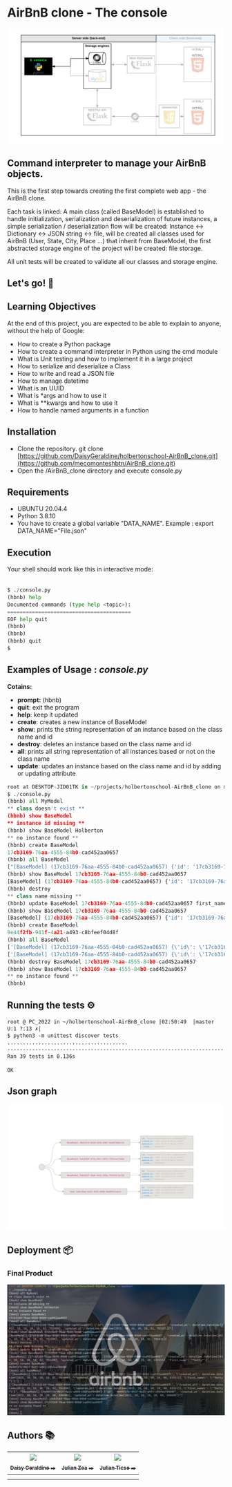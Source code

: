 # AirBnB clone - The console
![enter image description here](https://raw.githubusercontent.com/DaisyGeraldine/holbertonschool-AirBnB_clone/master/AirBnB%20clone%20%29.png)

## Command interpreter to manage your AirBnB objects.

This is the first step towards creating the first complete web app - the AirBnB clone.

Each task is linked:
A main class (called BaseModel) is established to handle initialization, serialization and deserialization of future instances, a simple serialization / deserialization flow will be created: Instance <-> Dictionary <-> JSON string <-> file, will be created all classes used for AirBnB (User, State, City, Place ...) that inherit from BaseModel, the first abstracted storage engine of the project will be created: file storage.

All unit tests will be created to validate all our classes and storage engine.

##  Let's go! 🤖

##  Learning Objectives

At the end of this project, you are expected to be able to explain to anyone, without the help of Google:
- How to create a Python package
- How to create a command interpreter in Python using the cmd module
- What is Unit testing and how to implement it in a large project
- How to serialize and deserialize a Class
- How to write and read a JSON file
- How to manage datetime
- What is an UUID
- What is *args and how to use it
- What is **kwargs and how to use it
- How to handle named arguments in a function

## Installation
-   Clone the repository. git clone [https://github.com/DaisyGeraldine/holbertonschool-AirBnB_clone.git](https://github.com/mecomonteshbtn/AirBnB_clone.git)
-   Open the /AirBnB_clone directory and execute console.py

## Requirements
- UBUNTU 20.04.4
- Python 3.8.10
- You have to create a global variable "DATA_NAME". 
  Example : export DATA_NAME="File.json"

##  Execution

Your shell should work like this in interactive mode:
``` py

$ ./console.py
(hbnb) help
Documented commands (type help <topic>):
========================================
EOF help quit
(hbnb)
(hbnb)
(hbnb) quit
$
```

## Examples of Usage : _console.py_
**Cotains:**

- **prompt:** (hbnb)
- **quit**: exit the program
- **help**: keep it updated
- **create**: creates a new instance of BaseModel
- **show**: prints the string representation of an instance based on the class name and id
- **destroy**: deletes an instance based on the class name and id
- **all**: prints all string representation of all instances based or not on the class name
- **update**: updates an instance based on the class name and id by adding or updating attribute

```py
root at DESKTOP-JID01TK in ~/projects/holbertonschool-AirBnB_clone on master*
$ ./console.py
(hbnb) all MyModel
** class doesn't exist **
(hbnb) show BaseModel
** instance id missing **
(hbnb) show BaseModel Holberton
** no instance found **
(hbnb) create BaseModel
17cb3169-76aa-4555-84b0-cad452aa0657
(hbnb) all BaseModel
["[BaseModel] (17cb3169-76aa-4555-84b0-cad452aa0657) {'id': '17cb3169-76aa-4555-84b0-cad452aa0657', 'created_at': datetime.datetime(2022, 10, 16, 20, 18, 52, 751490), 'updated_at': datetime.datetime(2022, 10, 16, 20, 18, 52, 751631)}"]
(hbnb) show BaseModel 17cb3169-76aa-4555-84b0-cad452aa0657
[BaseModel] (17cb3169-76aa-4555-84b0-cad452aa0657) {'id': '17cb3169-76aa-4555-84b0-cad452aa0657', 'created_at': datetime.datetime(2022, 10, 16, 20, 18, 52, 751490), 'updated_at': datetime.datetime(2022, 10, 16, 20, 18, 52, 751631)}
(hbnb) destroy
** class name missing **
(hbnb) update BaseModel 17cb3169-76aa-4555-84b0-cad452aa0657 first_name "Betty"
(hbnb) show BaseModel 17cb3169-76aa-4555-84b0-cad452aa0657
[BaseModel] (17cb3169-76aa-4555-84b0-cad452aa0657) {'id': '17cb3169-76aa-4555-84b0-cad452aa0657', 'created_at': datetime.datetime(2022, 10, 16, 20, 18, 52, 751490), 'updated_at': datetime.datetime(2022, 10, 16, 20, 19, 40, 633113), 'first_name': '"Betty"'}
(hbnb) create BaseModel
9e44f2fb-941f-4a21-a493-c8bfeef04d8f
(hbnb) all BaseModel
['[BaseModel] (17cb3169-76aa-4555-84b0-cad452aa0657) {\'id\': \'17cb3169-76aa-4555-84b0-cad452aa0657\', \'created_at\': datetime.datetime(2022, 10, 16, 20, 18, 52, 751490), \'updated_at\': datetime.datetime(2022, 10, 16, 20, 19, 40, 633113), \'first_name\': \'"Betty"\'}']
['[BaseModel] (17cb3169-76aa-4555-84b0-cad452aa0657) {\'id\': \'17cb3169-76aa-4555-84b0-cad452aa0657\', \'created_at\': datetime.datetime(2022, 10, 16, 20, 18, 52, 751490), \'updated_at\': datetime.datetime(2022, 10, 16, 20, 19, 40, 633113), \'first_name\': \'"Betty"\'}', "[BaseModel] (9e44f2fb-941f-4a21-a493-c8bfeef04d8f) {'id': '9e44f2fb-941f-4a21-a493-c8bfeef04d8f', 'created_at': datetime.datetime(2022, 10, 16, 20, 19, 54, 596489), 'updated_at': datetime.datetime(2022, 10, 16, 20, 19, 54, 596699)}"]
(hbnb) destroy BaseModel 17cb3169-76aa-4555-84b0-cad452aa0657
(hbnb) show BaseModel 17cb3169-76aa-4555-84b0-cad452aa0657
** no instance found **
(hbnb)
```
## Running the tests  ⚙️

```text
root @ PC_2022 in ~/holbertonschool-AirBnB_clone |02:50:49  |master U:1 ?:13 ✗|
$ python3 -m unittest discover tests
.......................................
----------------------------------------------------------------------
Ran 39 tests in 0.136s

OK
```

## Json graph
![enter image description here](https://raw.githubusercontent.com/DaisyGeraldine/holbertonschool-AirBnB_clone/master/jsoncrack.com_1.png)


## Deployment 📦

### Final Product

![enter image description here](https://raw.githubusercontent.com/DaisyGeraldine/holbertonschool-AirBnB_clone/master/readme.png)

## Authors :books:

| [<img src="https://avatars.githubusercontent.com/u/105659277?v=4" width=130><br><sub> Daisy Geraldine ✒️</sub>](https://github.com/DaisyGeraldine)   | [<img src="https://avatars.githubusercontent.com/u/105599326?v=4" width=130><br><sub> Julian Zea ✒️</sub>](https://github.com/JulianZea)  |  [<img src="https://avatars.githubusercontent.com/u/64811637?v=4" width=130><br><sub> Julian Ticse ✒️</sub>](https://github.com/JPTicse)
|--|--|--|
|  |  |  |
|  |  |  |
